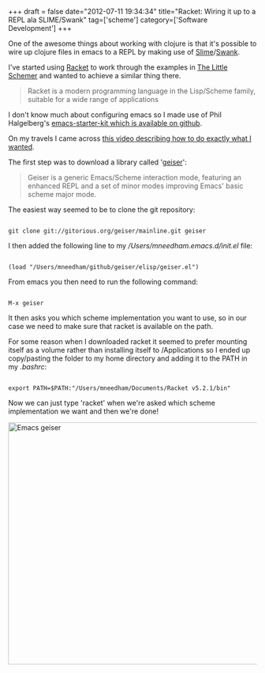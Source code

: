 +++
draft = false
date="2012-07-11 19:34:34"
title="Racket: Wiring it up to a REPL ala SLIME/Swank"
tag=['scheme']
category=['Software Development']
+++

One of the awesome things about working with clojure is that it's possible to wire up clojure files in emacs to a REPL by making use of <a href="http://www.beaconhill.com/solutions/kb/clojure/setting-up-clojure-with-slime-on-ubuntu.html">Slime</a>/<a href="https://github.com/technomancy/swank-clojure">Swank</a>.

I've started using <a href="http://racket-lang.org/">Racket</a> to work through the examples in <a href="http://www.amazon.co.uk/The-Little-Schemer-Daniel-Friedman/dp/0262560992/ref=sr_1_1?ie=UTF8&qid=1342034533&sr=8-1">The Little Schemer</a> and wanted to achieve a similar thing there.

<blockquote>
Racket is a modern programming language in the Lisp/Scheme family, suitable for a wide range of applications
</blockquote>

I don't know much about configuring emacs so I made use of Phil Halgelberg's <a href="https://github.com/technomancy/emacs-starter-kit">emacs-starter-kit which is available on github</a>.

On my travels I came across <a href="http://www.youtube.com/watch?v=Zev99LT-k70">this video describing how to do exactly what I wanted</a>.

The first step was to download a library called '<a href="http://www.nongnu.org/geiser/">geiser</a>':

<blockquote>
Geiser is a generic Emacs/Scheme interaction mode, featuring an enhanced REPL and a set of minor modes improving Emacs' basic scheme major mode.
</blockquote>

The easiest way seemed to be to clone the git repository:


~~~text

git clone git://gitorious.org/geiser/mainline.git geiser
~~~

I then added the following line to my <cite>/Users/mneedham.emacs.d/init.el</cite> file:


~~~text

(load "/Users/mneedham/github/geiser/elisp/geiser.el")
~~~

From emacs you then need to run the following command:


~~~text

M-x geiser
~~~

It then asks you which scheme implementation you want to use, so in our case we need to make sure that racket is available on the path.

For some reason when I downloaded racket it seemed to prefer mounting itself as a volume rather than installing itself to /Applications so I ended up copy/pasting the folder to my home directory and adding it to the PATH in my <cite>.bashrc</cite>:


~~~text

export PATH=$PATH:"/Users/mneedham/Documents/Racket v5.2.1/bin"
~~~

Now we can just type 'racket' when we're asked which scheme implementation we want and then we're done!

<img src="{{<siteurl>}}/uploads/2012/07/emacs-geiser1.jpg" alt="Emacs geiser" title="emacs-geiser.jpg" border="0" width="600" height="490" />
